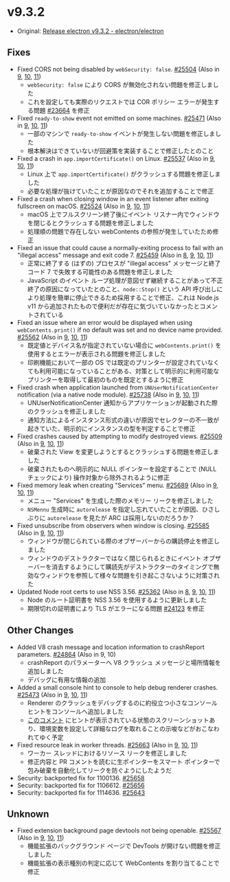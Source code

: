 # v9.3.2

- Original: [Release electron v9.3.2 - electron/electron](https://github.com/electron/electron/releases/tag/v9.3.2)

## Fixes

- Fixed CORS not being disabled by `webSecurity: false`. [#25504](https://github.com/electron/electron/pull/25504) (Also in [9](https://github.com/electron/electron/pull/25505), [10](https://github.com/electron/electron/pull/25503), [11](https://github.com/electron/electron/pull/25504))
  - `webSecurity: false` により CORS が無効化されない問題を修正しました
  - これを設定しても実際のリクエストでは COR ポリシー エラーが発生する問題 [#23664](https://github.com/electron/electron/issues/23664) を修正
- Fixed `ready-to-show` event not emitted on some machines. [#25471](https://github.com/electron/electron/pull/25471) (Also in [9](https://github.com/electron/electron/pull/25490), [10](https://github.com/electron/electron/pull/25476), [11](https://github.com/electron/electron/pull/25471))
  - 一部のマシンで `ready-to-show` イベントが発生しない問題を修正しました
  - 根本解決はできていないが回避策を実装することで修正したとのこと
- Fixed a crash in `app.importCertificate()` on Linux. [#25537](https://github.com/electron/electron/pull/25537) (Also in [9](https://github.com/electron/electron/pull/25538), [10](https://github.com/electron/electron/pull/25536), [11](https://github.com/electron/electron/pull/25537))
  - Linux 上で `app.importCertificate()` がクラッシュする問題を修正しました
  - 必要な処理が抜けていたことが原因なのでそれを追加することで修正
- Fixed a crash when closing window in an event listener after exiting fullscreen on macOS. [#25524](https://github.com/electron/electron/pull/25524) (Also in [9](https://github.com/electron/electron/pull/25605), [10](https://github.com/electron/electron/pull/25604), [11](https://github.com/electron/electron/pull/25524))
  - macOS 上でフルスクリーン終了後にイベント リスナー内でウィンドウを閉じるとクラッシュする問題を修正しました
  - 処理順の問題で存在しない webContents の参照が発生していたため修正
- Fixed an issue that could cause a normally-exiting process to fail with an "illegal access" message and exit code 7. [#25459](https://github.com/electron/electron/pull/25459) (Also in [8](https://github.com/electron/electron/pull/25501), [9](https://github.com/electron/electron/pull/25502), [10](https://github.com/electron/electron/pull/25458), [11](https://github.com/electron/electron/pull/25459))
  - 正常に終了する (はずの) プロセスが "illegal access" メッセージと終了コード 7 で失敗する可能性のある問題を修正しました
  - JavaScript のイベント ループ処理が意図せず継続することがあって不正終了の原因になっていたとのこと、`node::Stop()` という API 呼び出しにより処理を簡単に停止できるため採用することで修正、これは Node.js v11 から追加されたもので便利だが存在に気づいていなかったとコメントされている
- Fixed an issue where an error would be displayed when using `webContents.print()` if no default was set and no device name provided. [#25562](https://github.com/electron/electron/pull/25562) (Also in [9](https://github.com/electron/electron/pull/25607), [10](https://github.com/electron/electron/pull/25606), [11](https://github.com/electron/electron/pull/25562))
  - 既定値とデバイス名が指定されていない場合に `webContents.print()` を使用するとエラーが表示される問題を修正しました
  - 印刷機能において一部の OS では既定のプリンターが設定されていなくても利用可能になっていることがある、対策として明示的に利用可能なプリンターを取得して最初のものを既定とするように修正
- Fixed crash when application launched from `UNUserNotificationCenter` notification (via a native node module). [#25738](https://github.com/electron/electron/pull/25738) (Also in [9](https://github.com/electron/electron/pull/25739), [10](https://github.com/electron/electron/pull/25737), [11](https://github.com/electron/electron/pull/25738))
  - UNUserNotificationCenter 通知からアプリケーションが起動された際のクラッシュを修正しました
  - 通知方法によるインスタンス形式の違いが原因でセレクターの不一致が起きていた、明示的にインスタンスの型を判定することで修正
- Fixed crashes caused by attempting to modify destroyed views. [#25509](https://github.com/electron/electron/pull/25509) (Also in [9](https://github.com/electron/electron/pull/25609), [10](https://github.com/electron/electron/pull/25511), [11](https://github.com/electron/electron/pull/25509))
  - 破棄された View を変更しようとするとクラッシュする問題を修正しました
  - 破棄されたものへ明示的に NULL ポインターを設定することで (NULL チェックにより) 操作対象から除外されるように修正
- Fixed memory leak when creating "Services" menu. [#25689](https://github.com/electron/electron/pull/25689) (Also in [9](https://github.com/electron/electron/pull/25689), [10](https://github.com/electron/electron/pull/25687), [11](https://github.com/electron/electron/pull/25688))
  - メニュー "Services" を生成した際のメモリー リークを修正しました
  - `NSMennu` 生成時に `autorelease` を指定し忘れていたことが原因、ひさしぶりに `autorelease` を見たが ARC は採用しないのだろうか？
- Fixed unsubscribe from observers when window is closing. [#25585](https://github.com/electron/electron/pull/25585) (Also in [9](https://github.com/electron/electron/pull/25586), [10](https://github.com/electron/electron/pull/25584), [11](https://github.com/electron/electron/pull/25585))
  - ウィンドウが閉じられている際のオブザーバーからの購読停止を修正しました
  - ウィンドウのデストラクターではなく閉じられるときにイベント オブザーバーを消去するようにして購読先がデストラクターのタイミングで無効なウィンドウを参照して様々な問題を引き起こさないように対策された
- Updated Node root certs to use NSS 3.56. [#25362](https://github.com/electron/electron/pull/25362) (Also in [8](https://github.com/electron/electron/pull/25363), [9](https://github.com/electron/electron/pull/25364), [10](https://github.com/electron/electron/pull/25361), [11](https://github.com/electron/electron/pull/25362))
  - Node のルート証明書を NSS 3.56 を使用するように更新しました
  - 期限切れの証明書により TLS がエラーになる問題 [#24123](https://github.com/electron/electron/issues/24123) を修正

## Other Changes

- Added V8 crash message and location information to crashReport parameters. [#24864](https://github.com/electron/electron/pull/24864) (Also in 9, 10)
  - crashReport のパラメーターへ V8 クラッシュ メッセージと場所情報を追加しました
  - デバッグに有用な情報の追加
- Added a small console hint to console to help debug renderer crashes. [#25473](https://github.com/electron/electron/pull/25473) (Also in [9](https://github.com/electron/electron/pull/25473), [10](https://github.com/electron/electron/pull/25472), [11](https://github.com/electron/electron/pull/25474))
  - Renderer のクラッシュをデバッグするのに約役立つ小さなコンソール ヒントをコンソールへ追加しました
  - [このコメント](https://github.com/electron/electron/issues/25141#issuecomment-686719615) にヒントが表示されている状態のスクリーンショットあり、環境変数を設定して詳細なログを取れることの示唆などがおこなわれてゆく予定
- Fixed resource leak in worker threads. [#25663](https://github.com/electron/electron/pull/25663) (Also in [9](https://github.com/electron/electron/pull/25663), [10](https://github.com/electron/electron/pull/25662), [11](https://github.com/electron/electron/pull/25661))
  - ワーカー スレッドにおけるリソース リークを修正しました
  - 修正内容と PR コメントを読むに生ポインターをスマート ポインターで包み破棄を自動化してリークを防ぐようにしたようだ
- Security: backported fix for 1100136. [#25658](https://github.com/electron/electron/pull/25658)
- Security: backported fix for 1106612. [#25656](https://github.com/electron/electron/pull/25656)
- Security: backported fix for 1114636. [#25643](https://github.com/electron/electron/pull/25643)

## Unknown

- Fixed extension background page devtools not being openable. [#25567](https://github.com/electron/electron/pull/25567) (Also in [9](https://github.com/electron/electron/pull/25567), [10](https://github.com/electron/electron/pull/25566), [11](https://github.com/electron/electron/pull/25366))
  - 機能拡張のバックグラウンド ページで DevTools が開けない問題を修正しました
  - 機能拡張の表示種別の判定に応じて WebContents を割り当てることで修正
